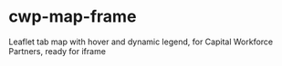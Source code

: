 # cwp-map-frame
Leaflet tab map with hover and dynamic legend, for Capital Workforce Partners, ready for iframe
